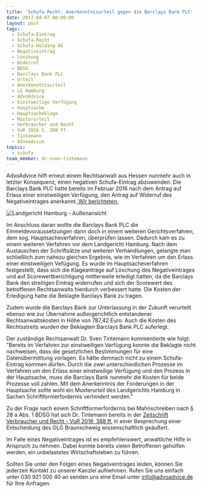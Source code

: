 ```yaml
---
title: 'Schufa-Recht: Anerkenntnisurteil gegen die Barclays Bank PLC'
date: 2017-04-07 00:00:00
layout: post
tags:
  - Schufa-Eintrag
  - Schufa-Recht
  - Schufa Holding AG
  - Negativeintrag
  - Löschung
  - Widerruf
  - BDSG
  - Barclays Bank PLC
  - Urteil
  - Anerkenntnisurteil
  - LG Hamburg
  - AdvoAdvice
  - Einstweilige Verfügung
  - Hauptsache
  - Hauptsacheklage
  - Musterurteil
  - Verbraucher und Recht
  - VuR 2016 S. 388 ff.
  - Tintemann
  - Advoadvice
topics:
  - schufa
team_member: dr-sven-tintemann
---
```



AdvoAdvice hilft erneut einem Rechtsanwalt aus Hessen nunmehr auch in letzter Konsequenz, einen negativen Schufa-Eintrag abzuwenden. Die Barclays Bank PLC hatte bereits im Februar 2016 nach dem Antrag auf Erlass einer einstweiligen Verfügung, den Antrag auf Widerruf des Negativeintrages anerkannt.[ Wir berichteten.](http://advoadvice.de/blog/schufa-eintrag-barclaycard-erkennt-antrag-auf-einstweilige-verf%C3%BCgung-vor-lg-hamburg-an/)

![Landgericht Hamburg - Außenansicht](/uploads/versions/lg-hamburg-außenansicht---x----1280-720x---.JPG)

Im Anschluss daran wollte die Barclays Bank PLC die Einmeldevoraussetzungen dann doch in einem weiteren Gerichtsverfahren, dem sog. Hauptsacheverfahren, überprüfen lassen. Dadurch kam es zu einem weiteren Verfahren vor dem Landgericht Hamburg. Nach dem Austauschen der Schriftsätze und weiteren Verhandlungen, gelangte man schließlich zum nahezu gleichen Ergebnis, wie im Verfahren um den Erlass einer einstweiligen Vefügung. Es wurde im Hauptsacheverfahren festgestellt, dass sich die Klageanträge auf Löschung des Negativeintrages und auf Scorewertberichtigung mittlerweile erledigt hatten, da die Barclays Bank den streitigen Eintrag widerrufen und sich der Scorewert des betroffenen Rechtsanwalts hierdurch verbessert hatte. Die Kosten der Erledigung hatte die Beklagte Barclays Bank zu tragen.

Zudem wurde die Barclays Bank zur Unterlassung in der Zukunft verurteilt ebenso wie zur Übernahme außergerichtlich entstandener Rechtsanwaltskosten in Höhe von 787,42 Euro. Auch die Kosten des Rechtsstreits wurden der Beklagten Barclays Bank PLC auferlegt.

Der zuständige Rechtsanwalt Dr. Sven Tintemann kommentierte wie folgt: "Bereits im Verfahren zur einstweiligen Verfügung konnte die Beklagte nicht nachweisen, dass die gesetzlichen Bestimmungen für eine Datenübermittlung vorlagen. Es hätte demnach nicht zu einem Schufa-Eintrag kommen dürfen. Durch die zwei unterschiedlichen Prozesse im Verfahren um den Erlass einer einstweilige Verfügung und den Prozess in der Hauptsache, muss die Barclays Bank nunmehr die Kosten für beide Prozesse voll zahlen. Mit dem Anerkenntnis der Forderungen in der Hauptsache sollte wohl ein Musterurteil des Landgerichts Hamburg in Sachen Schriftformerfordernis verhindert werden."

Zu der Frage nach einem Schriftformerfordernis bei Mahnschreiben nach § 28 a Abs. 1 BDSG hat sich Dr. Tintemann bereits in der [Zeitschrift Verbraucher und Recht - VuR 2016, 388 ff.](http://tintemann.de/wp-content/uploads/2017/03/VuR-2016-388-ff.-Mahnschreiben-und-Schriftformerfordernis.pdf) in einer Besprechung einer Entscheidung des OLG Braunschweig wissenschaftlich geäußert.

Im Falle eines Negativeintrages ist es empfehlenswert, anwaltliche Hilfe in Anspruch zu nehmen. Dabei konnte bereits vielen Betroffenen geholfen werden, ein unbelastetes Wirtschaftsleben zu führen.

Sollten Sie unter den Folgen eines Negativeintrages leiden, können Sie jederzeit Kontakt zu unserer Kanzlei aufnehmen. Rufen Sie uns einfach unter 030 921 000 40 an senden uns eine Email unter info@advoadvice.de für Ihre Anfragen.
